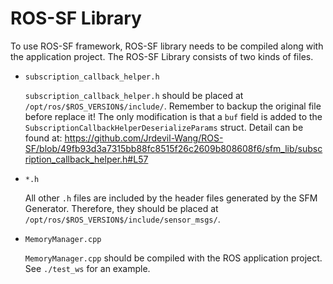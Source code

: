 # ROS-SF Library

To use ROS-SF framework, ROS-SF library needs to be compiled along with the application project. The ROS-SF Library consists of two kinds of files. 

- `subscription_callback_helper.h`

  `subscription_callback_helper.h` should be placed at `/opt/ros/$ROS_VERSION$/include/`. Remember to backup the original file before replace it! The only modification is that a `buf` field is added to the `SubscriptionCallbackHelperDeserializeParams` struct. Detail can be found at:
  https://github.com/Jrdevil-Wang/ROS-SF/blob/49fb93d3a7315bb88fc8515f26c2609b808608f6/sfm_lib/subscription_callback_helper.h#L57

- `*.h` 

  All other  `.h` files are included by the  header files generated by the SFM Generator. Therefore, they should be placed at `/opt/ros/$ROS_VERSION$/include/sensor_msgs/`.

- `MemoryManager.cpp`

  `MemoryManager.cpp` should be compiled with the ROS application project. See `./test_ws` for an example.

